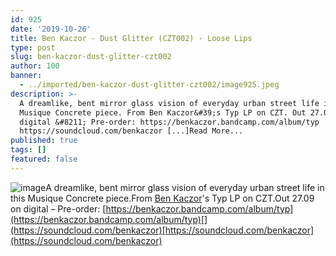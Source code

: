```yaml
---
id: 925
date: '2019-10-26'
title: Ben Kaczor - Dust Glitter (CZT002) - Loose Lips
type: post
slug: ben-kaczor-dust-glitter-czt002
author: 100
banner:
  - ../imported/ben-kaczor-dust-glitter-czt002/image925.jpeg
description: >-
  A dreamlike, bent mirror glass vision of everyday urban street life in this
  Musique Concrete piece. From Ben Kaczor&#39;s Typ LP on CZT. Out 27.09 on
  digital &#8211; Pre-order: https://benkaczor.bandcamp.com/album/typ
  https://soundcloud.com/benkaczor [...]Read More...
published: true
tags: []
featured: false
---
```

![image](../../imported/ben-kaczor-dust-glitter-czt002/image925.jpeg)A dreamlike, bent mirror glass vision of everyday urban street life in this Musique Concrete piece.From [Ben Kaczor](https://benkaczor.bandcamp.com)'s Typ LP on CZT.Out 27.09 on digital – Pre-order: [](https://benkaczor.bandcamp.com/album/typ)[https://benkaczor.bandcamp.com/album/typ](https://benkaczor.bandcamp.com/album/typ)[](https://soundcloud.com/benkaczor)[https://soundcloud.com/benkaczor](https://soundcloud.com/benkaczor)